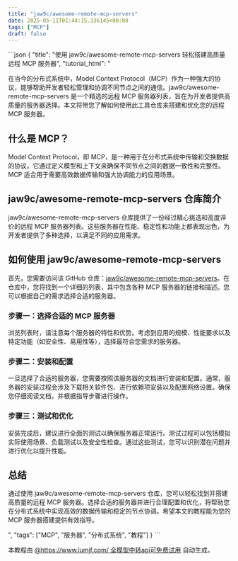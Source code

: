 ```yaml
---
title: "jaw9c/awesome-remote-mcp-servers"
date: 2025-05-11T01:44:15.336145+00:00
tags: ["MCP"]
draft: false
---
```


<p>```json
{
  "title": "使用 jaw9c/awesome-remote-mcp-servers 轻松搭建高质量远程 MCP 服务器",
  "tutorial_html": "<p>在当今的分布式系统中，Model Context Protocol（MCP）作为一种强大的协议，能够帮助开发者轻松管理和协调不同节点之间的通信。jaw9c/awesome-remote-mcp-servers 是一个精选的远程 MCP 服务器列表，旨在为开发者提供高质量的服务器选择。本文将带您了解如何使用此工具仓库来搭建和优化您的远程 MCP 服务器。</p><h2>什么是 MCP？</h2><p>Model Context Protocol，即 MCP，是一种用于在分布式系统中传输和交换数据的协议。它通过定义模型和上下文来确保不同节点之间的数据一致性和完整性。MCP 适合用于需要高效数据传输和强大协调能力的应用场景。</p><h2>jaw9c/awesome-remote-mcp-servers 仓库简介</h2><p>jaw9c/awesome-remote-mcp-servers 仓库提供了一份经过精心挑选和高度评价的远程 MCP 服务器列表。这些服务器在性能、稳定性和功能上都表现出色，为开发者提供了多种选择，以满足不同的应用需求。</p><h2>如何使用 jaw9c/awesome-remote-mcp-servers</h2><p>首先，您需要访问该 GitHub 仓库：<a href=\"https://github.com/jaw9c/awesome-remote-mcp-servers\">jaw9c/awesome-remote-mcp-servers</a>。在仓库中，您将找到一个详细的列表，其中包含各种 MCP 服务器的链接和描述。您可以根据自己的需求选择合适的服务器。</p><h3>步骤一：选择合适的 MCP 服务器</h3><p>浏览列表时，请注意每个服务器的特性和优势。考虑到应用的规模、性能要求以及特定功能（如安全性、易用性等），选择最符合您需求的服务器。</p><h3>步骤二：安装和配置</h3><p>一旦选择了合适的服务器，您需要按照该服务器的文档进行安装和配置。通常，服务器的安装过程会涉及下载相关软件包、进行依赖项安装以及配置网络设置。确保您仔细阅读文档，并根据指导步骤进行操作。</p><h3>步骤三：测试和优化</h3><p>安装完成后，建议进行全面的测试以确保服务器正常运行。测试过程可以包括模拟实际使用场景、负载测试以及安全性检查。通过这些测试，您可以识别潜在问题并进行优化以提升性能。</p><h2>总结</h2><p>通过使用 jaw9c/awesome-remote-mcp-servers 仓库，您可以轻松找到并搭建高质量的远程 MCP 服务器。选择合适的服务器并进行合理配置和优化，将帮助您在分布式系统中实现高效的数据传输和稳定的节点协调。希望本文的教程能为您的 MCP 服务器搭建提供有效指导。</p>",
  "tags": ["MCP", "服务器", "分布式系统", "教程"]
}
```</p><p>本教程由 <a href="https://www.lumjf.com/" target="_blank">@https://www.lumjf.com/ 全模型中转api可免费试用</a> 自动生成。</p>